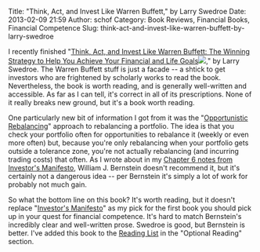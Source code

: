 Title: "Think, Act, and Invest Like Warren Buffett," by Larry Swedroe
Date: 2013-02-09 21:59
Author: schof
Category: Book Reviews, Financial Books, Financial Competence
Slug: think-act-and-invest-like-warren-buffett-by-larry-swedroe

I recently finished "[Think, Act, and Invest Like Warren Buffett: The
Winning Strategy to Help You Achieve Your Financial and Life
Goals](http://www.amazon.com/gp/product/0071809953/ref=as_li_ss_tl?ie=UTF8&camp=1789&creative=390957&creativeASIN=0071809953&linkCode=as2&tag=schoforg-20)![](http://www.assoc-amazon.com/e/ir?t=schoforg-20&l=as2&o=1&a=0071809953),"
by Larry Swedroe. The Warren Buffett stuff is just a facade -- a shtick
to get investors who are frightened by scholarly works to read the book.
Nevertheless, the book is worth reading, and is generally well-written
and accessible. As far as I can tell, it's correct in all of its
prescriptions. None of it really breaks new ground, but it's a book
worth reading.

One particularly new bit of information I got from it was the
"[Opportunistic
Rebalancing](http://www.tdainstitutional.com/pdf/Opportunistic_Rebalancing_JFP2007_Daryanani.pdf)"
approach to rebalancing a portfolio. The idea is that you check your
portfolio often for opportunities to rebalance it (weekly or even more
often) but, because you're only rebalancing when your portfolio gets
outside a tolerance zone, you're not actually rebalancing (and incurring
trading costs) that often. As I wrote about in my [Chapter 6 notes from
Investor's
Manifesto](http://schof.org/2013/02/05/investors-manifesto-chapter-6-notes/ "“Investor’s Manifesto:” Chapter 6 Notes"),
William J. Bernstein doesn't recommend it, but it's certainly not a
dangerous idea -- per Bernstein it's simply a lot of work for probably
not much gain.

So what the bottom line on this book? It's worth reading, but it doesn't
replace "[Investor's
Manifesto](http://schof.org/2012/12/30/the-investors-manifesto-by-william-j-bernstein/ "“The Investor’s Manifesto” by William J. Bernstein")"
as my pick for the first book you should pick up in your quest for
financial competence. It's hard to match Bernstein's incredibly clear
and well-written prose. Swedroe is good, but Bernstein is better. I've
added this book to the [Reading
List](http://schof.org/financial-competence-reading-list/ "Financial Competence Reading List")
in the "Optional Reading" section.

